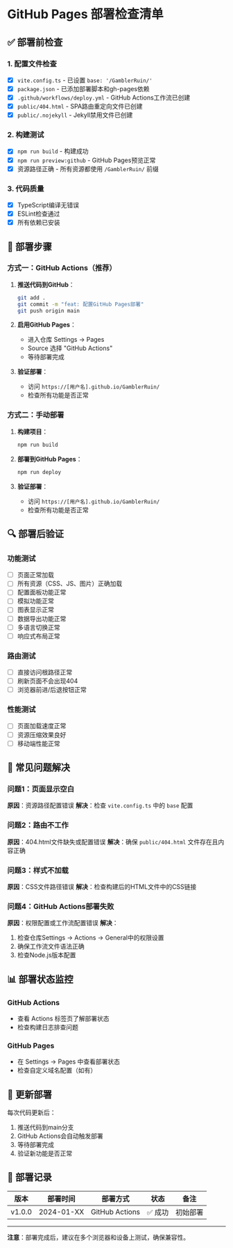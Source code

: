 # GitHub Pages 部署检查清单

## ✅ 部署前检查

### 1. 配置文件检查
- [x] `vite.config.ts` - 已设置 `base: '/GamblerRuin/'`
- [x] `package.json` - 已添加部署脚本和gh-pages依赖
- [x] `.github/workflows/deploy.yml` - GitHub Actions工作流已创建
- [x] `public/404.html` - SPA路由重定向文件已创建
- [x] `public/.nojekyll` - Jekyll禁用文件已创建

### 2. 构建测试
- [x] `npm run build` - 构建成功
- [x] `npm run preview:github` - GitHub Pages预览正常
- [x] 资源路径正确 - 所有资源都使用 `/GamblerRuin/` 前缀

### 3. 代码质量
- [x] TypeScript编译无错误
- [x] ESLint检查通过
- [x] 所有依赖已安装

## 🚀 部署步骤

### 方式一：GitHub Actions（推荐）

1. **推送代码到GitHub**：
   ```bash
   git add .
   git commit -m "feat: 配置GitHub Pages部署"
   git push origin main
   ```

2. **启用GitHub Pages**：
   - 进入仓库 Settings → Pages
   - Source 选择 "GitHub Actions"
   - 等待部署完成

3. **验证部署**：
   - 访问 `https://[用户名].github.io/GamblerRuin/`
   - 检查所有功能是否正常

### 方式二：手动部署

1. **构建项目**：
   ```bash
   npm run build
   ```

2. **部署到GitHub Pages**：
   ```bash
   npm run deploy
   ```

3. **验证部署**：
   - 访问 `https://[用户名].github.io/GamblerRuin/`
   - 检查所有功能是否正常

## 🔍 部署后验证

### 功能测试
- [ ] 页面正常加载
- [ ] 所有资源（CSS、JS、图片）正确加载
- [ ] 配置面板功能正常
- [ ] 模拟功能正常
- [ ] 图表显示正常
- [ ] 数据导出功能正常
- [ ] 多语言切换正常
- [ ] 响应式布局正常

### 路由测试
- [ ] 直接访问根路径正常
- [ ] 刷新页面不会出现404
- [ ] 浏览器前进/后退按钮正常

### 性能测试
- [ ] 页面加载速度正常
- [ ] 资源压缩效果良好
- [ ] 移动端性能正常

## 🐛 常见问题解决

### 问题1：页面显示空白
**原因**：资源路径配置错误
**解决**：检查 `vite.config.ts` 中的 `base` 配置

### 问题2：路由不工作
**原因**：404.html文件缺失或配置错误
**解决**：确保 `public/404.html` 文件存在且内容正确

### 问题3：样式不加载
**原因**：CSS文件路径错误
**解决**：检查构建后的HTML文件中的CSS链接

### 问题4：GitHub Actions部署失败
**原因**：权限配置或工作流配置错误
**解决**：
1. 检查仓库Settings → Actions → General中的权限设置
2. 确保工作流文件语法正确
3. 检查Node.js版本配置

## 📊 部署状态监控

### GitHub Actions
- 查看 Actions 标签页了解部署状态
- 检查构建日志排查问题

### GitHub Pages
- 在 Settings → Pages 中查看部署状态
- 检查自定义域名配置（如有）

## 🔄 更新部署

每次代码更新后：
1. 推送代码到main分支
2. GitHub Actions会自动触发部署
3. 等待部署完成
4. 验证新功能是否正常

## 📝 部署记录

| 版本 | 部署时间 | 部署方式 | 状态 | 备注 |
|------|----------|----------|------|------|
| v1.0.0 | 2024-01-XX | GitHub Actions | ✅ 成功 | 初始部署 |

---

**注意**：部署完成后，建议在多个浏览器和设备上测试，确保兼容性。


